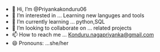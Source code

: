 - 👋 Hi, I’m @Priyankakonduru06
- 👀 I’m interested in ... Learning new languges and tools 
- 🌱 I’m currently learning ... python,SQL
- 💞️ I’m looking to collaborate on ... related projects 
- 📫 How to reach me ... Konduru.nagapriyanka@gmail.com
- 😄 Pronouns: ...she/her
<!---
Priyankakonduru06/Priyankakonduru06 is a ✨ special ✨ repository because its `README.md` (this file) appears on your GitHub profile.
You can click the Preview link to take a look at your changes.
--->
